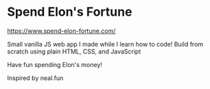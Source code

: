 # Spend Elon's Fortune

https://www.spend-elon-fortune.com/

Small vanilla JS web app I made while I learn how to code!
Build from scratch using plain HTML, CSS, and JavaScript

Have fun spending Elon's money!

Inspired by neal.fun
